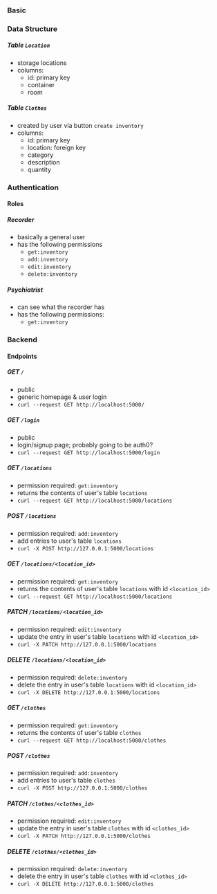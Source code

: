 ### Basic




### Data Structure


##### Table `Location`

- storage locations
- columns:
	- id: primary key
	- container
	- room

##### Table `Clothes`

- created by user via button `create inventory`
- columns:
	- id: primary key
	- location: foreign key
	- category
	- description
	- quantity
	



### Authentication


#### Roles

##### Recorder 
- basically a general user
- has the following permissions
	- `get:inventory`
	- `add:inventory` 
	- `edit:inventory`
	- `delete:inventory`

##### Psychiatrist
- can see what the recorder has
- has the following permissions:
	- `get:inventory`




### Backend


#### Endpoints


##### GET `/`

- public
- generic homepage & user login
- `curl --request GET http://localhost:5000/`

##### GET `/login`

- public
- login/signup page; probably going to be auth0?
- `curl --request GET http://localhost:5000/login`

##### GET `/locations`

- permission required: `get:inventory`
- returns the contents of user's table `locations`
- `curl --request GET http://localhost:5000/locations`

##### POST `/locations`

- permission required: `add:inventory`
- add entries to user's table `locations`
- `curl -X POST http://127.0.0.1:5000/locations`

##### GET `/locations/<location_id>`

- permission required: `get:inventory`
- returns the contents of user's table `locations` with id `<location_id>`
- `curl --request GET http://localhost:5000/locations`

##### PATCH `/locations/<location_id>`

- permission required: `edit:inventory`
- update the entry in user's table `locations` with id `<location_id>`
- `curl -X PATCH http://127.0.0.1:5000/locations`

##### DELETE `/locations/<location_id>`

- permission required: `delete:inventory`
- delete the entry in user's table `locations` with id `<location_id>`
- `curl -X DELETE http://127.0.0.1:5000/locations`

##### GET `/clothes`

- permission required: `get:inventory`
- returns the contents of user's table `clothes`
- `curl --request GET http://localhost:5000/clothes`

##### POST `/clothes`

- permission required: `add:inventory`
- add entries to user's table `clothes`
- `curl -X POST http://127.0.0.1:5000/clothes`

##### PATCH `/clothes/<clothes_id>`

- permission required: `edit:inventory`
- update the entry in user's table `clothes` with id `<clothes_id>`
- `curl -X PATCH http://127.0.0.1:5000/clothes`

##### DELETE `/clothes/<clothes_id>`

- permission required: `delete:inventory`
- delete the entry in user's table `clothes` with id `<clothes_id>`
- `curl -X DELETE http://127.0.0.1:5000/clothes`






